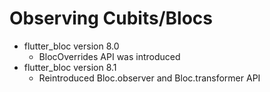 # Observing Cubits/Blocs

- flutter_bloc version 8.0
  - BlocOverrides API was introduced
- flutter_bloc version 8.1
  - Reintroduced Bloc.observer and Bloc.transformer API
